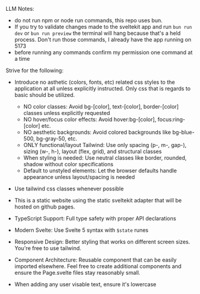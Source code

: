 LLM Notes:

- do not run npm or node run commands, this repo uses bun.
- If you try to validate changes made to the sveltekit app and run `bun run dev` or `bun run preview` the terminal will hang because that's a held process. Don't run those commands, I already have the app running on 5173
- before running any commands confirm my permission one command at a time

Strive for the following:

- Introduce no asthetic (colors, fonts, etc) related css styles to the application at all unless explicitly instructed. Only css that is regards to basic should be utilized.
  - NO color classes: Avoid bg-[color], text-[color], border-[color] classes unless explicitly requested
  - NO hover/focus color effects: Avoid hover:bg-[color], focus:ring-[color] etc.
  - NO aesthetic backgrounds: Avoid colored backgrounds like bg-blue-500, bg-gray-50, etc.
  - ONLY functional/layout Tailwind: Use only spacing (p-, m-, gap-), sizing (w-, h-), layout (flex, grid), and structural classes
  - When styling is needed: Use neutral classes like border, rounded, shadow without color specifications
  - Default to unstyled elements: Let the browser defaults handle appearance unless layout/spacing is needed

- Use tailwind css classes whenever possible
- This is a static website using the static sveltekit adapter that will be hosted on github pages.
- TypeScript Support: Full type safety with proper API declarations
- Modern Svelte: Use Svelte 5 syntax with `$state` runes
- Responsive Design: Better styling that works on different screen sizes. You're free to use tailwind.
- Component Architecture: Reusable component that can be easily imported elsewhere. Feel free to create additional components and ensure the Page.svelte files stay reasonably small.

- When adding any user visable text, ensure it's lowercase
